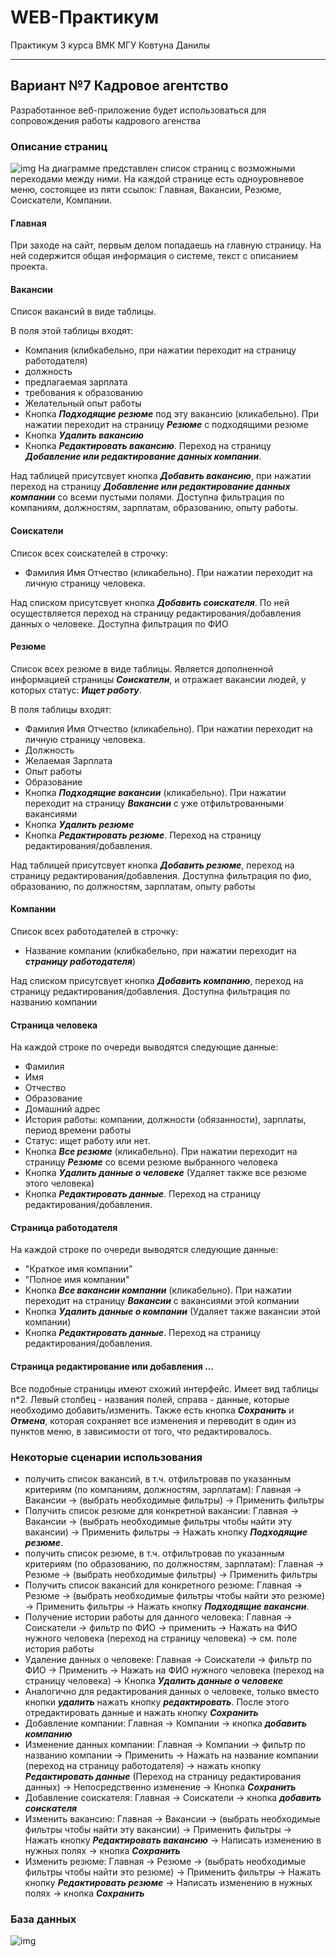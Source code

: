 # WEB-Практикум
Практикум 3 курса ВМК МГУ Ковтуна Данилы
*****
## Вариант №7 Кадровое агентство
Разработанное веб-приложение будет использоваться для сопровождения работы кадрового агенства

### Описание страниц

![img](images/page_description.png)
На диаграмме представлен список страниц с возможными переходами между ними. На каждой странице есть одноуровневое меню, состоящее из пяти ссылок: Главная, Вакансии, Резюме, Соискатели, Компании.

#### Главная
При заходе на сайт, первым делом попадаешь на главную страницу. На ней содержится общая информация о системе, текст с описанием проекта.

#### Вакансии
Список вакансий в виде таблицы.

В поля этой таблицы входят:
- Компания (клибкабельно, при нажатии переходит на страницу работодателя)
- должность
- предлагаемая зарплата
- требования к образованию
- Желательный опыт работы
- Кнопка ***Подходящие резюме*** под эту вакансию (кликабельно). При нажатии переходит на страницу ***Резюме*** с подходящими резюме
- Кнопка ***Удалить вакансию***
- Кнопка ***Редактировать вакансию***. Переход на страницу ***Добавление или редактирование данных компании***.

Над таблицей присутсвует кнопка ***Добавить вакансию***, при нажатии переход на страницу ***Добавление или редактирование данных компании*** со всеми пустыми полями. Доступна фильтрация по компаниям, должностям, зарплатам, образованию, опыту работы.

#### Соискатели
Список всех соискателей в строчку:
- Фамилия Имя Отчество (кликабельно). При нажатии переходит на личную страницу человека.

Над списком присутсвует кнопка ***Добавить соискателя***. По ней осуществляется переход на страницу редактирования/добавления данных о человеке. Доступна фильтрация по ФИО

#### Резюме
Список всех резюме в виде таблицы. Является дополненной информацией страницы ***Соискатели***, и отражает вакансии людей, у которых статус: ***Ищет работу***.

В поля таблицы входят:
- Фамилия Имя Отчество (кликабельно). При нажатии переходит на личную страницу человека.
- Должность
- Желаемая Зарплата
- Опыт работы
- Образование
- Кнопка ***Подходящие вакансии*** (кликабельно). При нажатии переходит на страницу ***Вакансии*** с уже отфильтрованными вакансиями
- Кнопка ***Удалить резюме***
- Кнопка ***Редактировать резюме***. Переход на страницу редактирования/добавления.

Над таблицей присутсвует кнопка ***Добавить резюме***, переход на страницу редактирования/добавления. Доступна фильтрация по фио, образованию, по должностям, зарплатам, опыту работы

#### Компании
Список всех работодателей в строчку:
- Название компании (клибкабельно, при нажатии переходит на ***страницу работодателя***)

Над списком присутсвует кнопка ***Добавить компанию***, переход на страницу редактирования/добавления. Доступна фильтрация по названию компании

#### Страница человека
На каждой строке по очереди выводятся следующие данные:
- Фамилия
- Имя
- Отчество
- Образование
- Домашний адрес
- История работы: компании, должности (обязанности), зарплаты, период времени работы
- Статус: ищет работу или нет.
- Кнопка ***Все резюме*** (кликабельно). При нажатии переходит на страницу ***Резюме*** со всеми резюме выбранного человека
- Кнопка ***Удалить данные о человеке*** (Удаляет также все резюме этого человека)
- Кнопка ***Редактировать данные***. Переход на страницу редактирования/добавления.

#### Страница работодателя
На каждой строке по очереди выводятся следующие данные:
- "Краткое имя компании"
- "Полное имя компании"
- Кнопка ***Все вакансии компании*** (кликабельно). При нажатии переходит на страницу ***Вакансии*** с вакансиями этой копмании
- Кнопка ***Удалить данные о компании*** (Удаляет также вакансии этой компании)
- Кнопка ***Редактировать данные***. Переход на страницу редактирования/добавления.

#### Страница редактирование или добавления ...
Все подобные страницы имеют схожий интерфейс. Имеет вид таблицы n\*2. Левый столбец - названия полей, справа - данные, которые необходимо добавить/изменить. Также есть кнопка ***Сохранить*** и ***Отмена***, которая сохраняет все изменения и переводит в один из пунктов меню, в зависимости от того, что редактировалось.

### Некоторые сценарии использования
- получить список вакансий, в т.ч. отфильтровав по указанным критериям (по компаниям, должностям, зарплатам): Главная -> Вакансии -> (выбрать необходимые фильтры) -> Применить фильтры
- Получить список резюме для конкретной вакансии: Главная -> Вакансии -> (выбрать необходимые фильтры чтобы найти эту вакансии) -> Применить фильтры -> Нажать кнопку ***Подходящие резюме***.
- получить список резюме, в т.ч. отфильтровав по указанным критериям (по образованию, по должностям, зарплатам): Главная -> Резюме -> (выбрать необходимые фильтры) -> Применить фильтры
- Получить список вакансий для конкретного резюме: Главная -> Резюме -> (выбрать необходимые фильтры чтобы найти это резюме) -> Применить фильтры -> Нажать кнопку ***Подходящие вакансии***.
- Получение истории работы для данного человека: Главная -> Соискатели -> фильтр по ФИО -> применить -> Нажать на ФИО нужного человека (переход на страницу человека) -> см. поле история работы
- Удаление данных о человеке: Главная -> Соискатели -> фильтр по ФИО -> Применить -> Нажать на ФИО нужного человека (переход на страницу человека) -> Кнопка ***Удалить данные о человеке***
- Аналогично для редактирования данных о человеке, только вместо кнопки ***удалить*** нажать кнопку ***редактировать***. После этого отредактировать данные и нажать кнопку ***Сохранить***
- Добавление компании: Главная -> Компании -> кнопка ***добавить компанию***
- Изменение данных компании: Главная -> Компании -> фильтр по названию компании -> Применить -> Нажать на название компании (переход на страницу работодателя) -> нажать кнопку ***Редактировать данные*** (Переход на страницу редактирования данных) -> Непосредственно изменение -> Кнопка ***Сохранить***
- Добавление соискателя: Главная -> Соискатели -> кнопка ***добавить соискателя***
- Изменить вакансию: Главная -> Вакансии -> (выбрать необходимые фильтры чтобы найти эту вакансии) -> Применить фильтры -> Нажать кнопку ***Редактировать вакансию*** -> Написать изменению в нужных полях -> кнопка ***Сохранить***
- Изменить резюме: Главная -> Резюме -> (выбрать необходимые фильтры чтобы найти это резюме) -> Применить фильтры -> Нажать кнопку ***Редактировать резюме*** -> Написать изменению в нужных полях -> кнопка ***Сохранить***

### База данных
![img](images/database.png)
